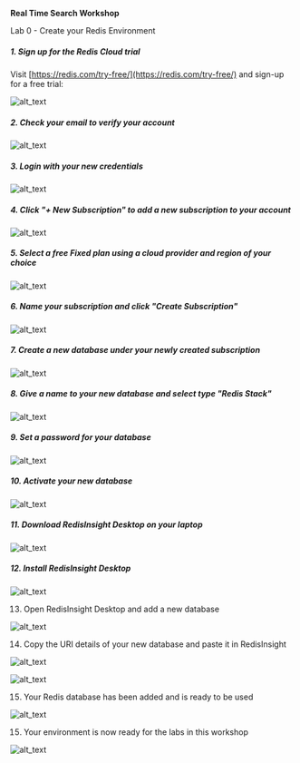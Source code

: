 **Real Time Search Workshop**

Lab 0 - Create your Redis Environment

##### 1. Sign up for the Redis Cloud trial

Visit [https://redis.com/try-free/](https://redis.com/try-free/) and sign-up for a free trial:

![alt_text](images/image1.png "image_tooltip")

##### 2. Check your email to verify your account

![alt_text](images/image2.png "image_tooltip")

##### 3. Login with your new credentials

![alt_text](images/image3.png "image_tooltip")

##### 4. Click "+ New Subscription" to add a new subscription to your account

![alt_text](images/image4.png "image_tooltip")

##### 5. Select a free Fixed plan using a cloud provider and region of your choice

![alt_text](images/image5.png "image_tooltip")

##### 6. Name your subscription and click "Create Subscription"

![alt_text](images/image6.png "image_tooltip")

##### 7. Create a new database under your newly created subscription

![alt_text](images/image7.png "image_tooltip")

##### 8. Give a name to your new database and select type "Redis Stack"

![alt_text](images/image8.png "image_tooltip")

##### 9. Set a password for your database

![alt_text](images/image9.png "image_tooltip")

##### 10. Activate your new database

![alt_text](images/image10.png "image_tooltip")

##### 11. Download RedisInsight Desktop on your laptop

![alt_text](images/image11.png "image_tooltip")

##### 12. Install RedisInsight Desktop

![alt_text](images/image12.png "image_tooltip")

 13. Open RedisInsight Desktop and add a new database

![alt_text](images/image13.png "image_tooltip")

14. Copy the URI details of your new database and paste it in RedisInsight

![alt_text](images/image14.png "image_tooltip")

![alt_text](images/image15.png "image_tooltip")

15. Your Redis database has been added and is ready to be used

![alt_text](images/image16.png "image_tooltip")

15. Your environment is now ready for the labs in this workshop

![alt_text](images/image17.png "image_tooltip")

